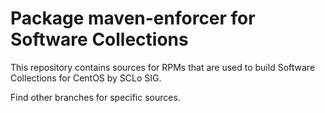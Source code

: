# Package maven-enforcer for Software Collections

This repository contains sources for RPMs that are used
to build Software Collections for CentOS by SCLo SIG.

Find other branches for specific sources.
